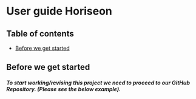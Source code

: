 # User guide Horiseon
## Table of contents

* [Before we get started](#intro)


## Before we get started
##### To start working/revising this project we need to proceed to our GitHub Repository. (Please see the below example).

